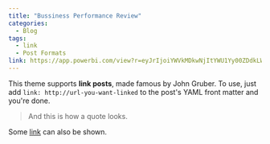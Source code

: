 ```yaml
---
title: "Bussiness Performance Review"
categories:
  - Blog
tags:
  - link
  - Post Formats
link: https://app.powerbi.com/view?r=eyJrIjoiYWVkMDkwNjItYWU1Yy00ZDdkLWI4ZTEtYzk1YmM0NjI1Y2U1IiwidCI6ImFmMWYzNzUzLTM5MjUtNGU2Zi05NDliLTk3YzAwNzMyMDgwMyIsImMiOjEwfQ%3D%3D
---
```


This theme supports **link posts**, made famous by John Gruber. To use, just add `link: http://url-you-want-linked` to the post's YAML front matter and you're done.

> And this is how a quote looks.

Some [link](#) can also be shown.